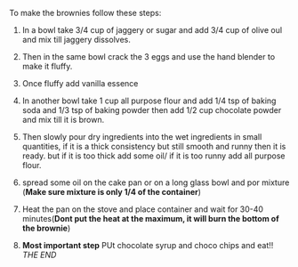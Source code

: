 To make the brownies follow these steps:

1) In a bowl take 3/4 cup of jaggery or sugar and add 3/4 cup of olive oul and mix till jaggery dissolves.

2) Then in the same bowl crack the 3 eggs and use the hand blender to make it fluffy.

3) Once fluffy add vanilla essence 

4) In another bowl take 1 cup all purpose flour and add 1/4 tsp of baking soda and 1/3 tsp of baking powder then add 
1/2 cup chocolate powder and mix till it is brown.

5) Then slowly pour dry ingredients into the wet ingredients in small quantities, if it is a thick consistency but still smooth and runny then it is ready. but if it is too thick add some oil/ if it is too runny add all purpose flour.

6) spread some oil on the cake pan or on a long glass bowl and por mixture (**Make sure mixture is only 1/4 of the container**)

7) Heat the pan on the stove and place container and wait for 30-40 minutes(**Dont put the heat at the maximum, it will burn the bottom of the brownie**)

8) **Most important step** PUt chocolate syrup and choco chips and eat!!
                                              *THE  END*  